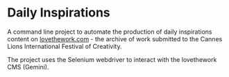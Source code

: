 # Daily Inspirations

A command line project to automate the production of daily inspirations content on [lovethework.com](https://www.lovethework.com/) - the archive of work submitted to the Cannes Lions International Festival of Creativity.

The project uses the Selenium webdriver to interact with the lovethework CMS (Gemini).